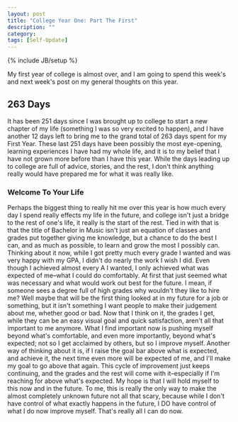 ```yaml
---
layout: post
title: "College Year One: Part The First"
description: ""
category: 
tags: [Self-Update]
---
```

{% include JB/setup %}

My first year of college is almost over, and I am going to spend this week's and next week's post on my general thoughts on this year.

## 263 Days

It has been 251 days since I was brought up to college to start a new chapter of my life (something I was so very excited to happen), and I have another 12 days left to bring me to the grand total of 263 days spent for my First Year. These last 251 days have been possibly the most eye-opening, learning experiences I have had my whole life, and it is to my belief that I have not grown more before than I have this year. While the days leading up to college are full of advice, stories, and the rest, I don't think anything really would have prepared me for what it was really like.

### Welcome To Your Life

Perhaps the biggest thing to really hit me over this year is how much every day I spend really effects my life in the future, and college isn't just a bridge to the rest of one's life, it really is the start of the rest. Tied in with that is that the title of Bachelor in Music isn't just an equation of classes and grades put together giving me knowledge, but a chance to do the best I can, and as much as possible, to learn and grow the most I possibly can. Thinking about it now, while I got pretty much every grade I wanted and was very happy with my GPA, I didn't do nearly the work I wish I did. Even though I achieved almost every A I wanted, I only achieved what was expected of me–what I could do comfortably. At first that just seemed what was necessary and what would work out best for the future. I mean, if someone sees a degree full of high grades why wouldn't they like to hire me? Well maybe that will be the first thing looked at in my future for a job or something, but it isn't something I want people to make their judgement about me, whether good or bad. Now that I think on it, the grades I get, while they can be an easy visual goal and quick satisfaction, aren't all that important to me anymore. What I find important now is pushing myself beyond what's comfortable, and even more importantly, beyond what's expected; not so I get acclaimed by others, but so I improve myself. Another way of thinking about it is, if I raise the goal bar above what is expected, and achieve it, the next time even more will be expected of me, and I'll make my goal to go above that again. This cycle of improvement just keeps continuing, and the grades and the rest will come with it–especially if I'm reaching for above what's expected. My hope is that I will hold myself to this now and in the future. To me, this is really the only way to make the almost completely unknown future not all that scary, because while I don't have control of what exactly happens in the future, I DO have control of what I do now improve myself. That's really all I can do now. 